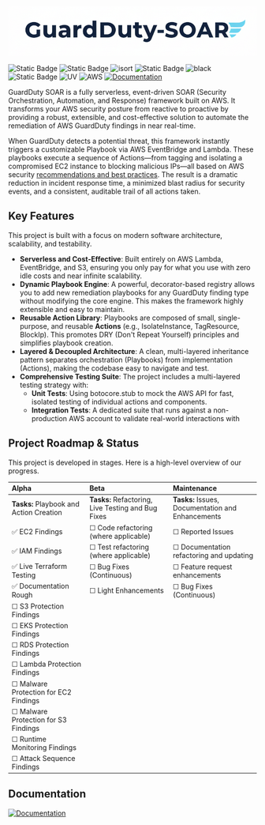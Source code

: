 ![guardduty_image](./images/guardduty_soar_logo.png)

![Static Badge](https://img.shields.io/badge/Alpha-BBB?style=plastic&label=Dev%20Stage)
![Static Badge](https://img.shields.io/badge/Python-3.13-BBB?logo=python&logoColor=fff)
![isort](https://img.shields.io/badge/%20Import_Style-isort-BBB?style=plastic&logo=Python&logoColor=FFFFFF)
![Static Badge](https://img.shields.io/badge/Typed-mypy-BBB?style=plastic&logo=python&logoColor=FFFFFF)
![black](https://img.shields.io/badge/Black-BBB?style=plastic&logo=black&logoColor=FFFFFF)
![Static Badge](https://img.shields.io/badge/pytest-BBB?style=plastic&logo=pytest&logoColor=FFFFFF)
![UV](https://img.shields.io/badge/uv-BBB?style=plastic&logo=uv&logoColor=FFFFFF)
![AWS](https://custom-icon-badges.demolab.com/badge/AWS-BBB.svg?logo=aws&logoColor=FFFFFF)
[![Documentation](https://img.shields.io/badge/Documentation-MkDocs-FFFFFF?style=plastic)](https://docs.guardduty-soar.com)

GuardDuty SOAR is a fully serverless, event-driven SOAR (Security Orchestration, Automation, and Response) framework built on AWS. It transforms your AWS security posture from reactive to proactive by providing a robust, extensible, and cost-effective solution to automate the remediation of AWS GuardDuty findings in near real-time.

When GuardDuty detects a potential threat, this framework instantly triggers a customizable Playbook via AWS EventBridge and Lambda. These playbooks execute a sequence of Actions—from tagging and isolating a compromised EC2 instance to blocking malicious IPs—all based on AWS security [recommendations and best practices](https://docs.aws.amazon.com/guardduty/latest/ug/guardduty_finding-types-active.html). The result is a dramatic reduction in incident response time, a minimized blast radius for security events, and a consistent, auditable trail of all actions taken.

## Key Features
This project is built with a focus on modern software architecture, scalability, and testability.
- __Serverless and Cost-Effective__: Built entirely on AWS Lambda, EventBridge, and S3, ensuring you only pay for what you use with zero idle costs and near infinite scalability.
- __Dynamic Playbook Engine__: A powerful, decorator-based registry allows you to add new remediation playbooks for any GuardDuty finding type without modifying the core engine. This makes the framework highly extensible and easy to maintain.
- __Reusable Action Library__: Playbooks are composed of small, single-purpose, and reusable __Actions__ (e.g., IsolateInstance, TagResource, BlockIp). This promotes DRY (Don't Repeat Yourself) principles and simplifies playbook creation.
- __Layered & Decoupled Architecture__: A clean, multi-layered inheritance pattern separates orchestration (Playbooks) from implementation (Actions), making the codebase easy to navigate and test.
- __Comprehensive Testing Suite__: The project includes a multi-layered testing strategy with:
  -  __Unit Tests__: Using botocore.stub to mock the AWS API for fast, isolated testing of individual actions and components.
  -  __Integration Tests__: A dedicated suite that runs against a non-production AWS account to validate real-world interactions with

## Project Roadmap & Status

This project is developed in stages. Here is a high-level overview of our progress.

| Alpha | Beta | Maintenance |
| :--- | :--- | :--- |
| **Tasks:** Playbook and Action Creation | **Tasks:** Refactoring, Live Testing and Bug Fixes | **Tasks:** Issues, Documentation and Enhancements |
| ✅ EC2 Findings | ☐ Code refactoring (where applicable) | ☐ Reported Issues |
| ✅ IAM Findings | ☐ Test refactoring (where applicable) | ☐ Documentation refactoring and updating |
| ✅ Live Terraform Testing | ☐ Bug Fixes (Continuous) | ☐ Feature request enhancements |
| ✅ Documentation Rough |☐ Light Enhancements | ☐ Bug Fixes (Continuous)
| ☐ S3 Protection Findings |  |  |
| ☐ EKS Protection Findings |  |  |
| ☐ RDS Protection Findings |  | |
| ☐ Lambda Protection Findings |  | |
| ☐ Malware Protection for EC2 Findings | | |
| ☐ Malware Protection for S3 Findings | | |
| ☐ Runtime Monitoring Findings | | |
| ☐ Attack Sequence Findings   | | |

## Documentation

[![Documentation](https://img.shields.io/badge/Documentation-MkDocs-4785FF?style=for-the-badge)](https://docs.guardduty-soar.com)
